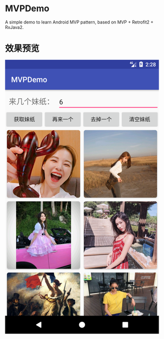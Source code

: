 # MVPDemo
A simple demo to learn Android MVP pattern, based on MVP + Retrofit2 + RxJava2.
# 效果预览
![image](https://github.com/Ro0kieY/MVPDemo/blob/master/screenshots/Screenshot_1500560927.png)

